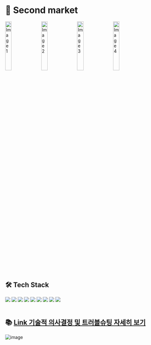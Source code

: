 # 🎉 Second market
<div>
  <img src="https://github.com/Changsoon-Yun/second-market/assets/92949174/50f437c3-14b2-4ce6-ac65-fa0b0172c493" alt="Image 1" width="20%" style="display:inline-block; margin-right:10px;">
  <img src="https://github.com/Changsoon-Yun/second-market/assets/92949174/02bf7b24-3ead-4052-bb51-d63525934b97" alt="Image 2" width="20%" style="display:inline-block; margin-right:10px;">
  <img src="https://github.com/Changsoon-Yun/second-market/assets/92949174/0728b8bf-a984-4373-adf7-a55bed0bc9d5" alt="Image 3" width="20%" style="display:inline-block; margin-right:10px;">
  <img src="https://github.com/Changsoon-Yun/second-market/assets/92949174/299b79bd-41f1-42d5-97ba-50ea1f19f92e" alt="Image 4" width="20%" style="display:inline-block;">
</div>

<br />

## 🛠 Tech Stack
<div align=left> 
  <img src="https://img.shields.io/badge/react-61DAFB?style=for-the-badge&logo=react&logoColor=black"> 
  <img src="https://img.shields.io/badge/typescript-3178C6?style=for-the-badge&logo=typescript&logoColor=black"> 
  <img src="https://img.shields.io/badge/cypress-69D3A7?style=for-the-badge&logo=cypress&logoColor=black"> 
  <img src="https://img.shields.io/badge/firebase-FFCA28?style=for-the-badge&logo=firebase&logoColor=white">
  <img src="https://img.shields.io/badge/tailwind-06B6D4?style=for-the-badge&logo=tailwind&logoColor=white">
  <img src="https://img.shields.io/badge/amazonaws-232F3E?style=for-the-badge&logo=amazonaws&logoColor=white"> 
  <img src="https://img.shields.io/badge/amazons3-569A31?style=for-the-badge&logo=amazons3&logoColor=white"> 
  <img src="https://img.shields.io/badge/github-181717?style=for-the-badge&logo=github&logoColor=white">
  <img src="https://img.shields.io/badge/git-F05032?style=for-the-badge&logo=git&logoColor=white">
</div>

<br />

##  **📚 [Link 기술적 의사결정 및 트러블슈팅 자세히 보기](https://changsoonyun.notion.site/518829e937a0479fbc9ae56571e26658?pvs=4)**
![image](https://github.com/Changsoon-Yun/second-market/assets/92949174/d22c2834-2c5f-42dd-b73d-5ce5a43661d0)

